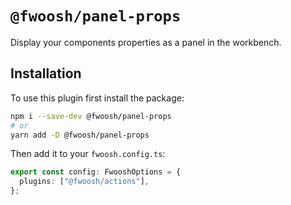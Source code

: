 # `@fwoosh/panel-props`

Display your components properties as a panel in the workbench.

## Installation

To use this plugin first install the package:

```sh
npm i --save-dev @fwoosh/panel-props
# or
yarn add -D @fwoosh/panel-props
```

Then add it to your `fwoosh.config.ts`:

```ts fwoosh.config.ts
export const config: FwooshOptions = {
  plugins: ["@fwoosh/actions"],
};
```
